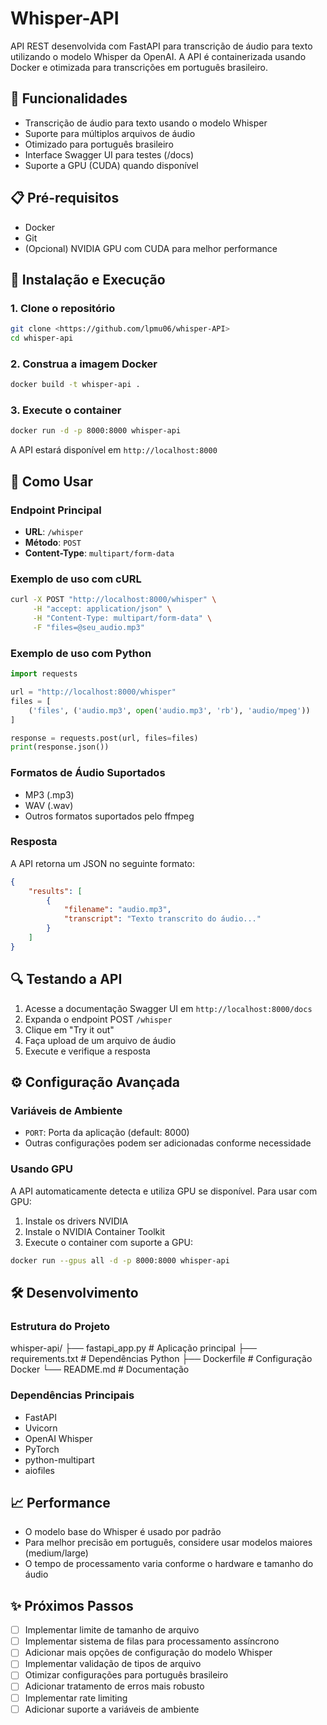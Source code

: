 # Whisper-API

API REST desenvolvida com FastAPI para transcrição de áudio para texto utilizando o modelo Whisper da OpenAI. A API é containerizada usando Docker e otimizada para transcrições em português brasileiro.

## 🚀 Funcionalidades

- Transcrição de áudio para texto usando o modelo Whisper
- Suporte para múltiplos arquivos de áudio
- Otimizado para português brasileiro
- Interface Swagger UI para testes (/docs)
- Suporte a GPU (CUDA) quando disponível

## 📋 Pré-requisitos

- Docker
- Git
- (Opcional) NVIDIA GPU com CUDA para melhor performance

## 🔧 Instalação e Execução

### 1. Clone o repositório
```bash
git clone <https://github.com/lpmu06/whisper-API>
cd whisper-api
```

### 2. Construa a imagem Docker
```bash
docker build -t whisper-api .
```

### 3. Execute o container
```bash
docker run -d -p 8000:8000 whisper-api
```

A API estará disponível em `http://localhost:8000`

## 📝 Como Usar

### Endpoint Principal

- **URL**: `/whisper`
- **Método**: `POST`
- **Content-Type**: `multipart/form-data`

### Exemplo de uso com cURL
```bash
curl -X POST "http://localhost:8000/whisper" \
     -H "accept: application/json" \
     -H "Content-Type: multipart/form-data" \
     -F "files=@seu_audio.mp3"
```

### Exemplo de uso com Python
```python
import requests

url = "http://localhost:8000/whisper"
files = [
    ('files', ('audio.mp3', open('audio.mp3', 'rb'), 'audio/mpeg'))
]

response = requests.post(url, files=files)
print(response.json())
```

### Formatos de Áudio Suportados
- MP3 (.mp3)
- WAV (.wav)
- Outros formatos suportados pelo ffmpeg

### Resposta
A API retorna um JSON no seguinte formato:
```json
{
    "results": [
        {
            "filename": "audio.mp3",
            "transcript": "Texto transcrito do áudio..."
        }
    ]
}
```

## 🔍 Testando a API

1. Acesse a documentação Swagger UI em `http://localhost:8000/docs`
2. Expanda o endpoint POST `/whisper`
3. Clique em "Try it out"
4. Faça upload de um arquivo de áudio
5. Execute e verifique a resposta

## ⚙️ Configuração Avançada

### Variáveis de Ambiente
- `PORT`: Porta da aplicação (default: 8000)
- Outras configurações podem ser adicionadas conforme necessidade

### Usando GPU
A API automaticamente detecta e utiliza GPU se disponível. Para usar com GPU:

1. Instale os drivers NVIDIA
2. Instale o NVIDIA Container Toolkit
3. Execute o container com suporte a GPU:
```bash
docker run --gpus all -d -p 8000:8000 whisper-api
```

## 🛠️ Desenvolvimento

### Estrutura do Projeto

whisper-api/
├── fastapi_app.py    # Aplicação principal
├── requirements.txt  # Dependências Python
├── Dockerfile       # Configuração Docker
└── README.md       # Documentação


### Dependências Principais
- FastAPI
- Uvicorn
- OpenAI Whisper
- PyTorch
- python-multipart
- aiofiles

## 📈 Performance

- O modelo base do Whisper é usado por padrão
- Para melhor precisão em português, considere usar modelos maiores (medium/large)
- O tempo de processamento varia conforme o hardware e tamanho do áudio

## ✨ Próximos Passos

- [ ] Implementar limite de tamanho de arquivo
- [ ] Implementar sistema de filas para processamento assíncrono
- [ ] Adicionar mais opções de configuração do modelo Whisper
- [ ] Implementar validação de tipos de arquivo
- [ ] Otimizar configurações para português brasileiro
- [ ] Adicionar tratamento de erros mais robusto
- [ ] Implementar rate limiting
- [ ] Adicionar suporte a variáveis de ambiente